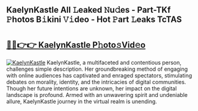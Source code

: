 ## KaelynKastle All 𝙻eaked 𝙽u𝚍es - Part-TKf 𝙿hotos B𝚒kini 𝚅𝚒deo - Hot 𝙿art 𝙻eaks TcTAS

# <h2><a href="http://ld2xucr.urlbe.top/?page=KaelynKastle">🔗🔗👉👉 KaelynKastle P𝚑oto𝚜Vid𝚎o</a></h2>

[![KaelynKastle](https://i.imgur.com/eBuTRDB.gif)](http://ld2xucr.urlbe.top/?page=KaelynKastle)
KaelynKastle, a multifaceted and contentious person, challenges simple description. Her groundbreaking method of engaging with online audiences has captivated and enraged spectators, stimulating debates on morality, identity, and the intricacies of digital communities. Though her future intentions are unknown, her impact on the digital landscape is profound. Armed with an unwavering spirit and undeniable allure, KaelynKastle journey in the virtual realm is unending.
